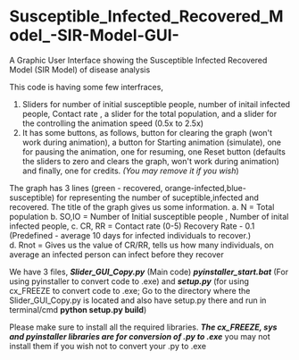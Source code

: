 # Susceptible_Infected_Recovered_Model_-SIR-Model-GUI-
A Graphic User Interface showing the Susceptible Infected Recovered Model (SIR Model) of disease analysis

This code is having some few interfraces, 
1. Sliders for number of initial susceptible people, number of initail infected people, Contact rate , a slider for the total population, and a slider for the controlling the animation speed (0.5x to 2.5x) 
2. It has some buttons, as follows, button for clearing the graph (won't work during animation), a button for Starting animation (simulate), one for pausing the animation, one for resuming, one Reset button (defaults the sliders to zero and clears the graph, won't work during animation) and finally, one for credits. _(You may remove it if you wish_) 

The graph has 3 lines (green - recovered, orange-infected,blue-susceptible) for representing the number of suceptible,infected and recovered.
The title of the graph gives us some information.
a. N = Total population
b. SO,IO = Number of Initial susceptible people , Number of inital infected people,
c. CR, RR = Contact rate (0-5) Recovery Rate - 0.1 (Predefined - average 10 days for infected individuals to recover.)  
d. Rnot = Gives us the value of CR/RR, tells us how many individuals, on average an infected person can infect before they recover

We have 3 files, _**Slider_GUI_Copy.py**_ (Main code) **_pyinstaller_start.bat_** (For using pyinstaller to convert code to .exe) and _**setup.py**_ (for using cx_FREEZE to convert code to .exe; Go to the directory where the Slider_GUI_Copy.py is located and also have setup.py there and run in terminal/cmd **python setup.py build**)

Please make sure to install all the required libraries. **_The cx_FREEZE, sys and pyinstaller libraries are for conversion of .py to .exe_** you may not install them if you wish not to convert your .py to .exe
